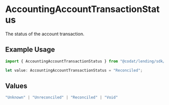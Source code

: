 # AccountingAccountTransactionStatus

The status of the account transaction.

## Example Usage

```typescript
import { AccountingAccountTransactionStatus } from "@codat/lending/sdk/models/shared";

let value: AccountingAccountTransactionStatus = "Reconciled";
```

## Values

```typescript
"Unknown" | "Unreconciled" | "Reconciled" | "Void"
```